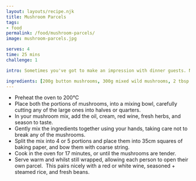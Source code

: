 ```yaml
---
layout: layouts/recipe.njk
title: Mushroom Parcels
tags:
- food
permalink: /food/mushroom-parcels/
image: mushroom-parcels.jpg

serves: 4
time: 25 mins
challenge: 1

intro: Sometimes you've got to make an impression with dinner guests. Nothing quite does it like these mushroom parcels. I serve them still bundled up, so that each person can pull on the string and discover the fresh, fragrant smell of wild mushrooms.⁣

ingredients: [200g button mushrooms, 300g mixed wild mushrooms, 2 tbsp sunflower or olive oil, 6 tbsp cream (I use soy cream), 3 tbsp red wine, Fresh bunch of coriander, thyme and rosemary, Salt and pepper]
---
```

- Preheat the oven to 200°C⁣
- Place both the portions of mushrooms, into a mixing bowl, carefully cutting any of the large ones into halves or quarters.⁣
- In your mushroom mix, add the oil, cream, red wine, fresh herbs, and season to taste.
- Gently mix the ingredients together using your hands, taking care not to break any of the mushrooms.⁣
- Split the mix into 4 or 5 portions and place them into 35cm squares of baking paper, and bow them with coarse string.⁣
- Cook in the oven for 17 minutes, or until the mushrooms are tender.⁣
- Serve warm and whilst still wrapped, allowing each person to open their own parcel.⁣
⁣
This pairs nicely with a red or white wine, seasoned + steamed rice, and fresh beans.